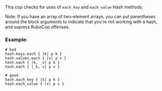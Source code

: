 This cop checks for uses of `each_key` and `each_value` Hash methods.

Note: If you have an array of two-element arrays, you can put
    parentheses around the block arguments to indicate that you're not
    working with a hash, and supress RuboCop offenses.

### Example:
    # bad
    hash.keys.each { |k| p k }
    hash.values.each { |v| p v }
    hash.each { |k, _v| p k }
    hash.each { |_k, v| p v }

    # good
    hash.each_key { |k| p k }
    hash.each_value { |v| p v }